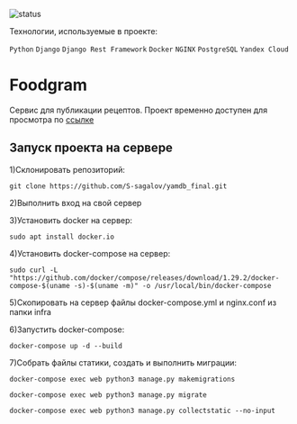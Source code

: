 ![status](https://github.com/S-Sagalov/foodgram-project-react/actions/workflows/main.yml/badge.svg)

Технологии, используемые в проекте:

`Python` `Django` `Django Rest Framework` `Docker` `NGINX` `PostgreSQL` `Yandex Cloud`

# Foodgram
Сервис для публикации рецептов.
Проект временно доступен для просмотра по [ссылке](158.160.3.131)


## Запуск проекта на сервере

1)Склонировать репозиторий:

```
git clone https://github.com/S-sagalov/yamdb_final.git
```

2)Выполнить вход на свой сервер

3)Установить docker на сервер:

```
sudo apt install docker.io
```

4)Установить docker-compose на сервер:

```
sudo curl -L "https://github.com/docker/compose/releases/download/1.29.2/docker-compose-$(uname -s)-$(uname -m)" -o /usr/local/bin/docker-compose
```

5)Скопировать на сервер файлы docker-compose.yml и nginx.conf из папки infra


6)Запустить docker-compose:

```
docker-compose up -d --build
```

7)Собрать файлы статики, создать и выполнить миграции:

```
docker-compose exec web python3 manage.py makemigrations
```
```
docker-compose exec web python3 manage.py migrate
```
```
docker-compose exec web python3 manage.py collectstatic --no-input
```
